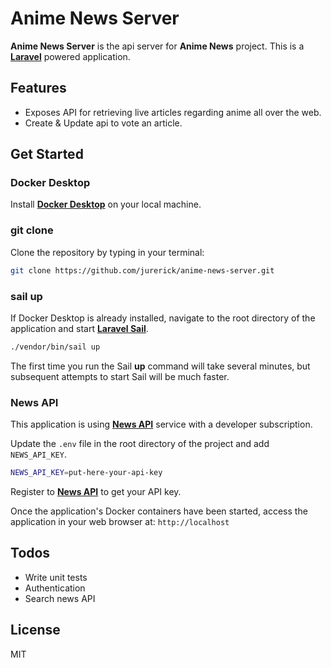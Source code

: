 # Anime News Server

**Anime News Server** is the api server for **Anime News** project.
This is a [**Laravel**](https://laravel.com/) powered application.

## Features
- Exposes API for retrieving live articles regarding anime all over the web.
- Create & Update api to vote an article.

## Get Started

### Docker Desktop
Install [**Docker Desktop**](https://www.docker.com/products/docker-desktop/) on your local machine.

### git clone
Clone the repository by typing in your terminal: 
```sh
git clone https://github.com/jurerick/anime-news-server.git
```

### sail up
If Docker Desktop is already installed, navigate to the root directory of the application and start [**Laravel Sail**](https://laravel.com/docs/9.x/sail).
```sh
./vendor/bin/sail up
```
The first time you run the Sail **up** command will take several minutes, but subsequent attempts to start Sail will be much faster.


### News API
This application is using [**News API**](https://newsapi.org/) service with a developer subscription. 

Update the ```.env``` file in the root directory of the project and add ```NEWS_API_KEY```. 
```sh
NEWS_API_KEY=put-here-your-api-key
```
Register to [**News API**](https://newsapi.org/register) to get your API key.


Once the application's Docker containers have been started, access the application in your web browser at: ```http://localhost```


## Todos

 - Write unit tests
 - Authentication
 - Search news API

## License

MIT